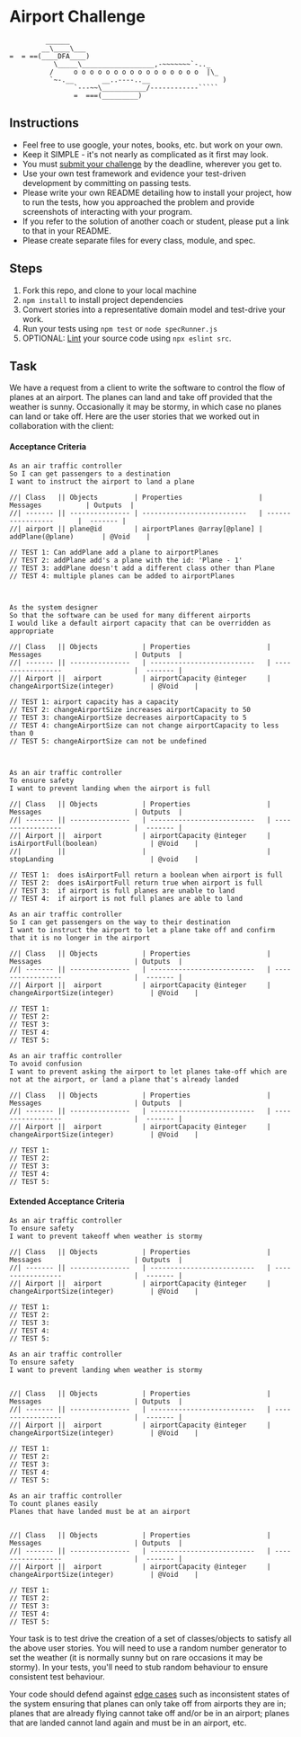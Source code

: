 Airport Challenge
=================

```
         ______
        __\____\___
=  = ==(____DFA____)
           \_____\__________________,-~~~~~~~`-.._
          /     o o o o o o o o o o o o o o o o  |\_
          `~-.__       __..----..__                  )
                `---~~\___________/------------`````
                =  ===(_________)

```

Instructions
---------

* Feel free to use google, your notes, books, etc. but work on your own.
* Keep it SIMPLE - it's not nearly as complicated as it first may look.
* You must [submit your challenge](https://airtable.com/shrUGm2T8TYCFAmjN) by the deadline, wherever you get to.
* Use your own test framework and evidence your test-driven development by committing on passing tests.
* Please write your own README detailing how to install your project, how to run the tests, how you approached the problem and provide screenshots of interacting with your program.
* If you refer to the solution of another coach or student, please put a link to that in your README.
* Please create separate files for every class, module, and spec.

Steps
-------

1. Fork this repo, and clone to your local machine
2. `npm install` to install project dependencies
3. Convert stories into a representative domain model and test-drive your work.
4. Run your tests using `npm test` or `node specRunner.js`
5. OPTIONAL: [Lint](https://eslint.org/docs/user-guide/getting-started) your source code using `npx eslint src`.

Task
-----

We have a request from a client to write the software to control the flow of planes at an airport. The planes can land and take off provided that the weather is sunny. Occasionally it may be stormy, in which case no planes can land or take off.  Here are the user stories that we worked out in collaboration with the client:

#### Acceptance Criteria
```
As an air traffic controller
So I can get passengers to a destination
I want to instruct the airport to land a plane

//| Class   || Objects         | Properties                   |     Messages           | Outputs  |
//| ------- || --------------- | --------------------------   | -----------------      |  ------- |
//| airport || plane@id        | airportPlanes @array[@plane] | addPlane(@plane)       | @Void    |

// TEST 1: Can addPlane add a plane to airportPlanes
// TEST 2: addPlane add's a plane with the id: 'Plane - 1'
// TEST 3: addPlane doesn't add a different class other than Plane
// TEST 4: multiple planes can be added to airportPlanes



As the system designer
So that the software can be used for many different airports
I would like a default airport capacity that can be overridden as appropriate

//| Class   || Objects           | Properties                   |     Messages                       | Outputs  |
//| ------- || ---------------   | --------------------------   | -----------------                  |  ------- |
//| Airport ||  airport          | airportCapacity @integer     | changeAirportSize(integer)         | @Void    |

// TEST 1: airport capacity has a capacity
// TEST 2: changeAirportSize increases airportCapacity to 50
// TEST 3: changeAirportSize decreases airportCapacity to 5
// TEST 4: changeAirportSize can not change airportCapacity to less than 0
// TEST 5: changeAirportSize can not be undefined



As an air traffic controller
To ensure safety
I want to prevent landing when the airport is full

//| Class   || Objects           | Properties                   |     Messages                       | Outputs  |
//| ------- || ---------------   | --------------------------   | -----------------                  |  ------- |
//| Airport ||  airport          | airportCapacity @integer     | isAirportFull(boolean)             | @Void    |
//|         ||                   |                              | stopLanding                        | @void    |

// TEST 1:  does isAirportFull return a boolean when airport is full
// TEST 2:  does isAirportFull return true when airport is full
// TEST 3:  if airport is full planes are unable to land
// TEST 4:  if airport is not full planes are able to land

As an air traffic controller
So I can get passengers on the way to their destination
I want to instruct the airport to let a plane take off and confirm that it is no longer in the airport

//| Class   || Objects           | Properties                   |     Messages                       | Outputs  |
//| ------- || ---------------   | --------------------------   | -----------------                  |  ------- |
//| Airport ||  airport          | airportCapacity @integer     | changeAirportSize(integer)         | @Void    |

// TEST 1: 
// TEST 2: 
// TEST 3: 
// TEST 4: 
// TEST 5: 

As an air traffic controller
To avoid confusion
I want to prevent asking the airport to let planes take-off which are not at the airport, or land a plane that's already landed

//| Class   || Objects           | Properties                   |     Messages                       | Outputs  |
//| ------- || ---------------   | --------------------------   | -----------------                  |  ------- |
//| Airport ||  airport          | airportCapacity @integer     | changeAirportSize(integer)         | @Void    |

// TEST 1: 
// TEST 2: 
// TEST 3: 
// TEST 4: 
// TEST 5: 
```

#### Extended Acceptance Criteria
```
As an air traffic controller
To ensure safety
I want to prevent takeoff when weather is stormy

//| Class   || Objects           | Properties                   |     Messages                       | Outputs  |
//| ------- || ---------------   | --------------------------   | -----------------                  |  ------- |
//| Airport ||  airport          | airportCapacity @integer     | changeAirportSize(integer)         | @Void    |

// TEST 1: 
// TEST 2: 
// TEST 3: 
// TEST 4: 
// TEST 5: 

As an air traffic controller
To ensure safety
I want to prevent landing when weather is stormy


//| Class   || Objects           | Properties                   |     Messages                       | Outputs  |
//| ------- || ---------------   | --------------------------   | -----------------                  |  ------- |
//| Airport ||  airport          | airportCapacity @integer     | changeAirportSize(integer)         | @Void    |

// TEST 1: 
// TEST 2: 
// TEST 3: 
// TEST 4: 
// TEST 5: 

As an air traffic controller
To count planes easily
Planes that have landed must be at an airport


//| Class   || Objects           | Properties                   |     Messages                       | Outputs  |
//| ------- || ---------------   | --------------------------   | -----------------                  |  ------- |
//| Airport ||  airport          | airportCapacity @integer     | changeAirportSize(integer)         | @Void    |

// TEST 1: 
// TEST 2: 
// TEST 3: 
// TEST 4: 
// TEST 5: 
```

Your task is to test drive the creation of a set of classes/objects to satisfy all the above user stories. You will need to use a random number generator to set the weather (it is normally sunny but on rare occasions it may be stormy). In your tests, you'll need to stub random behaviour to ensure consistent test behaviour.

Your code should defend against [edge cases](http://programmers.stackexchange.com/questions/125587/what-are-the-difference-between-an-edge-case-a-corner-case-a-base-case-and-a-b) such as inconsistent states of the system ensuring that planes can only take off from airports they are in; planes that are already flying cannot take off and/or be in an airport; planes that are landed cannot land again and must be in an airport, etc.
